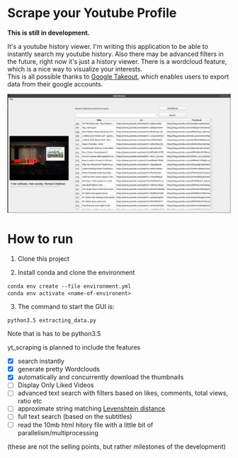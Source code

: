 # Scrape your Youtube Profile
**This is still in development.**

It's a youtube history viewer.
I'm writing this application to be able to instantly search my youtube history. Also there may be advanced filters in the future, right now it's just a history viewer. There is a wordcloud feature, which is a nice way to visualize your interests.  
This is all possible thanks to [Google Takeout](https://takeout.google.com/settings/takeout), which enables users to export data from their google accounts. 

![screnshot](img/screenshot.png)


# How to run
1. Clone this project

2. Install conda and clone the environment 
```
conda env create --file environment.yml
conda env activate <name-of-environent>

```
3. The command to start the GUI is: 
```
python3.5 extracting_data.py
```
Note that is has to be python3.5


yt_scraping is planned to include the features
- [x] search instantly
- [x] generate pretty Wordclouds
- [x] automatically and concurrently download the thumbnails
- [ ] Display Only Liked Videos
- [ ] advanced text search with filters based on likes, comments, total views, ratio etc
- [ ] approximate string matching [Levenshtein distance](https://en.wikipedia.org/wiki/Levenshtein_distance)
- [ ] full text search (based on the subtitles)
- [ ] read the 10mb html hitory file with a little bit of parallelism/multiprocessing

(these are not the selling points, but rather milestones of the development)





